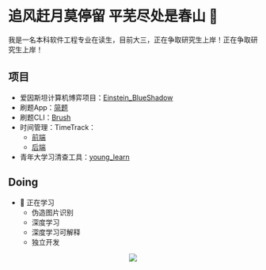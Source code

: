 # 追风赶月莫停留 平芜尽处是春山 👋

我是一名本科软件工程专业在读生，目前大三，正在争取研究生上岸！正在争取研究生上岸！


## 项目

- 爱因斯坦计算机博弈项目：[Einstein_BlueShadow](https://github.com/Kelfvin/Einstein_BlueShadow)
- 刷题App：[简题](https://github.com/Kelfvin/JianTi)
- 刷题CLI：[Brush](https://github.com/Kelfvin/Brush)
- 时间管理：TimeTrack：
  - [前端](https://github.com/Kelfvin/Time-Tracker)
  - [后端](https://github.com/Kelfvin/time_tracker_server)
- 青年大学习清查工具：[young_learn](https://github.com/Kelfvin/young_learn)

## Doing

- 🌱 正在学习
  - 伪造图片识别
  - 深度学习
  - 深度学习可解释
  - 独立开发

<div align="center">
  <img src="https://github-readme-stats.vercel.app/api?username=Kelfvin&show_icons=true&theme=transparent" /> 
</div>

